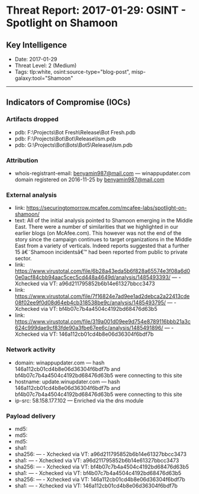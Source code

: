 # Threat Report: 2017-01-29: OSINT - Spotlight on Shamoon


## Key Intelligence
* Date: 2017-01-29
* Threat Level: 2 (Medium)
* Tags: tlp:white, osint:source-type="blog-post", misp-galaxy:tool="Shamoon"

---

## Indicators of Compromise (IOCs)
### Artifacts dropped
* pdb: F:\Projects\Bot Fresh\Release\Bot Fresh.pdb
* pdb: F:\Projects\Bot\Bot\Release\Ism.pdb
* pdb: G:\Projects\Bot\Bots\Bot5\Release\Ism.pdb

### Attribution
* whois-registrant-email: benyamin987@mail.com — winappupdater.com domain registered on 2016-11-25 by benyamin987@mail.com

### External analysis
* link: https://securingtomorrow.mcafee.com/mcafee-labs/spotlight-on-shamoon/
* text: All of the initial analysis pointed to Shamoon emerging in the Middle East.  There were a number of similarities that we highlighted in our earlier blogs (on McAfee.com). This however was not the end of the story since the campaign continues to target organizations in the Middle East from a variety of verticals. Indeed reports suggested that a further 15 â€˜Shamoon incidentsâ€™ had been reported from public to private sector.
* link: https://www.virustotal.com/file/6b28a43eda5b6f828a65574e3f08a6d00e0acf84cbb94aac5cec5cd448a4649d/analysis/1485493393/ — - Xchecked via VT: a96d211795852b6b14e61327bbcc3473
* link: https://www.virustotal.com/file/7f16824e7ad9ee1ad2debca2a22413cde08f02ee9f0d08d64eb4cb318538be9c/analysis/1485493795/ — - Xchecked via VT: bf4b07c7b4a4504c4192bd68476d63b5
* link: https://www.virustotal.com/file/319a001d09ee9d754e8789116bbb21a3c624c999dae9cf83fde90a3fbe67ee6c/analysis/1485491896/ — - Xchecked via VT: 146a112cb01cd4b8e06d36304f6bdf7b

### Network activity
* domain: winappupdater.com — hash 146a112cb01cd4b8e06d36304f6bdf7b and bf4b07c7b4a4504c4192bd68476d63b5 were connecting to this site
* hostname: update.winupdater.com — hash 146a112cb01cd4b8e06d36304f6bdf7b and bf4b07c7b4a4504c4192bd68476d63b5 were connecting to this site
* ip-src: 58.158.177.102 — Enriched via the dns module

### Payload delivery
* md5: <md5>
* md5: <md5>
* md5: <md5>
* sha1: <sha1>
* sha256: <sha256> — - Xchecked via VT: a96d211795852b6b14e61327bbcc3473
* sha1: <sha1> — - Xchecked via VT: a96d211795852b6b14e61327bbcc3473
* sha256: <sha256> — - Xchecked via VT: bf4b07c7b4a4504c4192bd68476d63b5
* sha1: <sha1> — - Xchecked via VT: bf4b07c7b4a4504c4192bd68476d63b5
* sha256: <sha256> — - Xchecked via VT: 146a112cb01cd4b8e06d36304f6bdf7b
* sha1: <sha1> — - Xchecked via VT: 146a112cb01cd4b8e06d36304f6bdf7b
